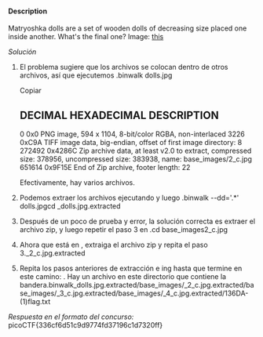 #### Description

Matryoshka dolls are a set of wooden dolls of decreasing size placed one inside another. What's the final one? Image: [this](https://mercury.picoctf.net/static/5ef2e9103d55972d975437f68175b9ab/dolls.jpg)

*Solución*

1. El problema sugiere que los archivos se colocan dentro de otros archivos, así que ejecutemos .binwalk dolls.jpg
    
    Copiar
    
    
    DECIMAL       HEXADECIMAL     DESCRIPTION
    --------------------------------------------------------------------------------
    0             0x0             PNG image, 594 x 1104, 8-bit/color RGBA, non-interlaced
    3226          0xC9A           TIFF image data, big-endian, offset of first image directory: 8
    272492        0x4286C         Zip archive data, at least v2.0 to extract, compressed size: 378956, uncompressed size: 383938, name: base_images/2_c.jpg
    651614        0x9F15E         End of Zip archive, footer length: 22
    
    
    Efectivamente, hay varios archivos.
    
2. Podemos extraer los archivos ejecutando y luego .binwalk --dd='.*' dolls.jpgcd _dolls.jpg.extracted
    
3. Después de un poco de prueba y error, la solución correcta es extraer el archivo zip, y luego repetir el paso 3 en .cd base_images2_c.jpg
    
4. Ahora que está en , extraiga el archivo zip y repita el paso 3._2_c.jpg.extracted
    
5. Repita los pasos anteriores de extracción e ing hasta que termine en este camino: . Hay un archivo en este directorio que contiene la bandera.binwalk_dolls.jpg.extracted/base_images/_2_c.jpg.extracted/base_images/_3_c.jpg.extracted/base_images/_4_c.jpg.extracted/136DA-(1)flag.txt
    

*Respuesta en el formato del concurso:*
picoCTF{336cf6d51c9d9774fd37196c1d7320ff}